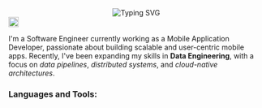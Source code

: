<div align="center"><img src='https://readme-typing-svg.demolab.com?font=Fira+Code&weight=700&size=25&duration=4000&pause=800&color=F1E1EA&background=F48DFF00&width=435&lines=Hi+%F0%9F%91%8B%F0%9F%8F%BD%2C+I\'m+Abhishek' alt='Typing SVG'/>
</div>
<div align='left'>
  <a href='https://www.linkedin.com/dobhalabhi'>
    <img height=20px src='https://img.shields.io/badge/LinkedIn-0077B5?style=for-the-badge&logo=linkedin&logoColor=white'>
  </a>
</div>
<p align="left">I'm a Software Engineer currently working as a Mobile Application Developer, passionate about building scalable and user-centric mobile apps. Recently, I've been expanding my skills in <strong>Data Engineering</strong>, with a focus on <i>data pipelines</i>, <i>distributed systems</i>, and <i>cloud-native architectures</i>.</h3>
<h3 align="left">Languages and Tools:</h3>
